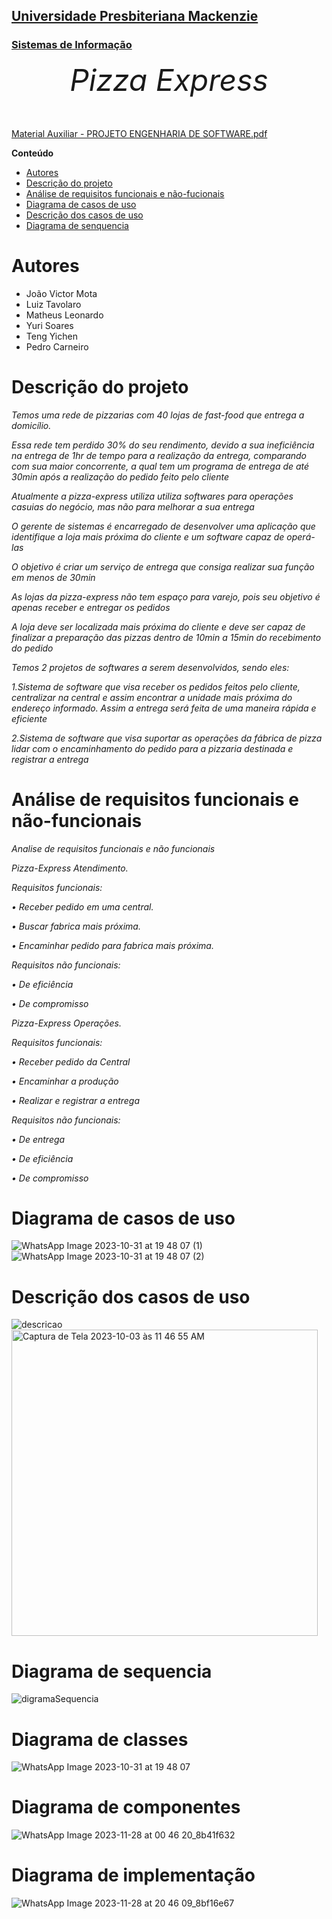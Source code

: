 <h2><a href= "https://www.mackenzie.br">Universidade Presbiteriana Mackenzie</a></h2>
<h3><a href= "https://www.mackenzie.br/graduacao/sao-paulo-higienopolis/sistemas-de-informacao">Sistemas de Informação</a></h3>


<font size="+12"><center>
*Pizza Express*
</center></font>

[Material Auxiliar - PROJETO ENGENHARIA DE SOFTWARE.pdf](https://github.com/luizTavolaro/pizza-express/files/12796587/Material.Auxiliar.-.PROJETO.ENGENHARIA.DE.SOFTWARE.pdf)

**Conteúdo**

- [Autores](#nome-alunos)
- [Descrição do projeto](#introdução-do-projeto)
- [Análise de requisitos funcionais e não-fucionais](#descrição-dos-requisitos)
- [Diagrama de casos de uso](#diagrama-de-comportamento-atores)
- [Descrição dos casos de uso](#descrição-das-funcões)
- [Diagrama de senquencia](#diagrama-de-ordem-interações)

# Autores

* João Victor Mota
* Luiz Tavolaro
* Matheus Leonardo
* Yuri Soares
* Teng Yichen
* Pedro Carneiro

# Descrição do projeto
*Temos uma rede de pizzarias com 40 lojas de fast-food que entrega a domicílio.*

*Essa rede tem perdido 30% do seu rendimento, devido a sua ineficiência na entrega de 1hr de tempo para a realização da entrega, comparando com sua maior concorrente, a qual tem um programa de entrega de até 30min após a realização do pedido feito pelo cliente*

*Atualmente a pizza-express utiliza utiliza softwares para operações casuias do negócio, mas não para melhorar a sua entrega*

*O gerente de sistemas é encarregado de desenvolver uma aplicação que identifique a loja mais próxima do cliente e um software capaz de operá-las*

*O objetivo é criar um serviço de entrega que consiga realizar sua função em menos de 30min*

*As lojas da pizza-express não tem espaço para varejo, pois seu objetivo é apenas receber e entregar os pedidos*

*A loja deve ser localizada mais próxima do cliente e deve ser capaz de finalizar a preparação das pizzas dentro de 10min a 15min do recebimento do pedido*

*Temos 2 projetos de softwares a serem desenvolvidos, sendo eles:*

*1.Sistema de software que visa receber os pedidos feitos pelo cliente, centralizar na central e assim encontrar a unidade mais próxima do endereço informado. Assim a entrega será feita de uma maneira rápida e eficiente*

*2.Sistema de software que visa suportar as operações da fábrica de pizza lidar com o encaminhamento do pedido para a pizzaria destinada e registrar a entrega*

# Análise de requisitos funcionais e não-funcionais

*Analise de requisitos funcionais e não funcionais* 

*Pizza-Express Atendimento.* 

*Requisitos funcionais:* 

*•	Receber pedido em uma central.* 

*•	Buscar fabrica mais próxima.* 

*•	Encaminhar pedido para fabrica mais próxima.* 

*Requisitos não funcionais:* 

*•	De eficiência* 

*•	De compromisso* 

*Pizza-Express Operações.* 

*Requisitos funcionais:* 

*•	Receber pedido da Central* 

*•	Encaminhar a produção* 

*•	Realizar e registrar a entrega* 

*Requisitos não funcionais:* 

*•	De entrega* 

*•	De eficiência* 

*•	De compromisso* 

# Diagrama de casos de uso

![WhatsApp Image 2023-10-31 at 19 48 07 (1)](https://github.com/luizTavolaro/pizza-express/assets/120058711/2654c28d-c0f6-4480-a74f-0bd2076ec01f)
![WhatsApp Image 2023-10-31 at 19 48 07 (2)](https://github.com/luizTavolaro/pizza-express/assets/120058711/8dee22a1-64e0-41ae-a096-2538f7371633)

# Descrição dos casos de uso
![descricao](https://github.com/luizTavolaro/pizza-express/assets/120058711/b845b848-0c90-4317-8e3f-32fff8af6500)
<img width="490" alt="Captura de Tela 2023-10-03 às 11 46 55 AM" src="https://github.com/luizTavolaro/pizza-express/assets/120058711/45c2d09f-90f7-4d56-9994-36b01b7707fc">

# Diagrama de sequencia

![digramaSequencia](https://github.com/luizTavolaro/pizza-express/assets/120058711/63e14f9d-9210-4888-b61b-631307d46807)

# Diagrama de classes
![WhatsApp Image 2023-10-31 at 19 48 07](https://github.com/luizTavolaro/pizza-express/assets/120058711/1a9dc843-94be-4e98-a33d-5ad11fda99d7)

# Diagrama de componentes
![WhatsApp Image 2023-11-28 at 00 46 20_8b41f632](https://github.com/luizTavolaro/pizza-express/assets/120058711/9044263c-dad4-4547-9f21-4fd5853a1db0)

# Diagrama de implementação
![WhatsApp Image 2023-11-28 at 20 46 09_8bf16e67](https://github.com/luizTavolaro/pizza-express/assets/120058711/3f458ec7-0e93-41a5-b1c8-a79bc2c73427)
